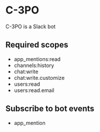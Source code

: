 # C-3PO

C-3PO is a Slack bot

## Required scopes

- app_mentions:read
- channels:history
- chat:write
- chat:write.customize
- users:read
- users:read.email

## Subscribe to bot events

- app_mention
